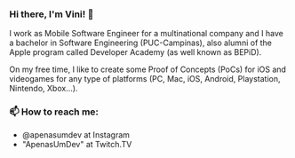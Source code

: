 ### Hi there, I'm Vini! 👋

I work as Mobile Software Engineer for a multinational company and I have a bachelor in Software Engineering (PUC-Campinas), also alumni of the Apple program called Developer Academy (as well known as BEPiD).

On my free time, I like to create some Proof of Concepts (PoCs) for iOS and videogames for any type of platforms (PC, Mac, iOS, Android, Playstation, Nintendo, Xbox...). 

### 📫 How to reach me:
- @apenasumdev at Instagram
- "ApenasUmDev" at Twitch.TV

<!--
**vinnyhiga137/vinnyhiga137** is a ✨ _special_ ✨ repository because its `README.md` (this file) appears on your GitHub profile.

Here are some ideas to get you started:

- 🔭 I’m currently working on ...
- 🌱 I’m currently learning ...
- 👯 I’m looking to collaborate on ...
- 🤔 I’m looking for help with ...
- 💬 Ask me about ...
- 📫 How to reach me: ...
- 😄 Pronouns: ...
- ⚡ Fun fact: ...
-->
